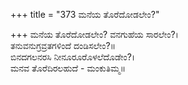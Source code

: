 +++
title = "373 ಮನೆಯ ತೊರೆದೋಡಲೇಂ?"

+++
ಮನೆಯ ತೊರೆದೋಡಲೇಂ? ವನಗುಹೆಯ ಸಾರಲೇಂ?।  
ತನುವನುಗ್ರವ್ರತಗಳಿಂದೆ ದಂಡಿಸಲೇಂ?॥  
ಬಿನದಗಲನರಸಿ ನೀನೂರೂರೊಳಲೆದೊಡೇಂ?।  
ಮನವ ತೊರೆದಿರಲಹುದೆ - ಮಂಕುತಿಮ್ಮ॥  
